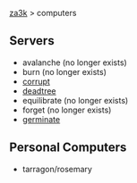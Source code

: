 [za3k](/) > computers

Servers
--------------
- avalanche (no longer exists)
- burn (no longer exists)
- [corrupt](https://corrupt.za3k.com)
- [deadtree](https://deadtree.za3k.com)
- equilibrate (no longer exists)
- forget (no longer exists)
- [germinate](https://germinate.za3k.com)

Personal Computers
--------------
- tarragon/rosemary
